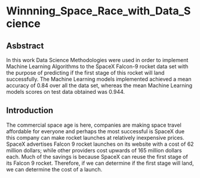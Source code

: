 # Winnning_Space_Race_with_Data_Science

## Asbstract
In this work Data Science Methodologies were used in order to implement Machine Learning Algorithms to the SpaceX Falcon-9 rocket data set with the purpose of predicting if the first stage of this rocket will land successfully. The Machine Learning models implemented achieved a mean accuracy of 0.84 over all the data set, whereas the mean Machine Learning models scores on test data obtained was 0.944.

## Introduction
The commercial space age is here, companies are making space travel affordable for everyone and perhaps the most successful is SpaceX due this company can make rocket launches at relatively inexpensive prices.
SpaceX advertises Falcon 9 rocket launches on its website with a cost of 62 million dollars; while other providers cost upwards of 165 million dollars each. Much of the savings is because SpaceX can reuse the first stage of its Falcon 9 rocket. Therefore, if we can determine if the first stage will land, we can determine the cost
of a launch.

